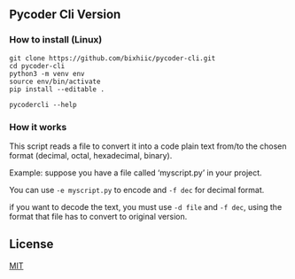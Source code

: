 ##  Pycoder Cli Version


### How to install (Linux)

```
git clone https://github.com/bixhiic/pycoder-cli.git
cd pycoder-cli
python3 -m venv env
source env/bin/activate
pip install --editable .

pycodercli --help
```

### How it works

This script reads a file to convert it into a code plain text from/to the chosen format (decimal, octal, hexadecimal, binary).

Example: suppose you have a file called ‘myscript.py’ in your project.

You can use ```-e myscript.py``` to encode and ```-f dec``` for decimal format. 

if you want to decode the text, you must use ```-d file``` and ```-f dec```, using the format that file has  to convert to original version.


## License
[MIT](https://choosealicense.com/licenses/mit/)